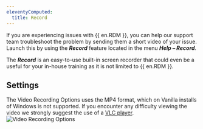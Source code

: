 ```yaml
---
eleventyComputed:
  title: Record
---
```

If you are experiencing issues with {{ en.RDM }}, you can help our support team troubleshoot the problem by sending them a short video of your issue. Launch this by using the ***Record*** feature located in the menu ***Help – Record***. 

The ***Record*** is an easy-to-use built-in screen recorder that could even be a useful for your in-house training as it is not limited to {{ en.RDM }}. 

## Settings 

The Video Recording Options uses the MP4 format, which on Vanilla installs of Windows is not supported. If you encounter any difficulty viewing the video we strongly suggest the use of a [VLC player](http://www.videolan.org/vlc/download-windows.html). 
![Video Recording Options](https://webdevolutions.azureedge.net/docs/en/rdm/windows/clip11330.png) 

